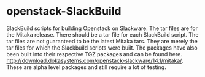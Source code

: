 # openstack-SlackBuild
SlackBuild scripts for building Openstack on Slackware. The tar files are for the Mitaka release. There should be a tar file for each SlackBuild script. The tar files are not guaranteed to be the latest Mitaka tars. They are merely the tar files for which the Slackbuild scripts were built.  The packages have also been built into their respective TGZ packages and can be found here.  http://download.dokasystems.com/openstack-slackware/14.1/mitaka/.  These are alpha level packages and still require a lot of testing.
